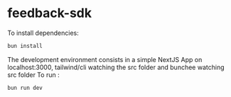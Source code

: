 # feedback-sdk

To install dependencies:

```bash
bun install 
```


The development environment consists in a simple NextJS App on localhost:3000, tailwind/cli watching the src folder and bunchee watching src folder
To run :
```bash
bun run dev 
```
